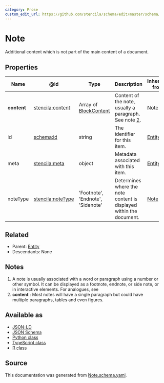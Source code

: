 ```yaml
---
category: Prose
custom_edit_url: https://github.com/stencila/schema/edit/master/schema/Note.schema.yaml
---
```


# Note

Additional content which is not part of the main content of a document.

## Properties

| Name        | @id                                                           | Type                                     | Description                                                         | Inherited from      |
| ----------- | ------------------------------------------------------------- | ---------------------------------------- | ------------------------------------------------------------------- | ------------------- |
| **content** | [stencila:content](https://schema.stenci.la/content.jsonld)   | Array of [BlockContent](BlockContent.md) | Content of the note, usually a paragraph. See note [2](#notes).     | [Note](Note.md)     |
| id          | [schema:id](https://schema.org/id)                            | string                                   | The identifier for this item.                                       | [Entity](Entity.md) |
| meta        | [stencila:meta](https://schema.stenci.la/meta.jsonld)         | object                                   | Metadata associated with this item.                                 | [Entity](Entity.md) |
| noteType    | [stencila:noteType](https://schema.stenci.la/noteType.jsonld) | 'Footnote', 'Endnote', 'Sidenote'        | Determines where the note content is displayed within the document. | [Note](Note.md)     |

## Related

-   Parent: [Entity](Entity.md)
-   Descendants: None

## Notes

1.  A note is usually associated with a word or paragraph using a number or other symbol. 
    It can be displayed as a footnote, endnote, or side note, or in interactive elements. For analogues, see 
2.  **content** : Most notes will have a single paragraph but could have multiple paragraphs, tables and even figures.

## Available as

-   [JSON-LD](https://schema.stenci.la/Note.jsonld)
-   [JSON Schema](https://schema.stenci.la/v1/Note.schema.json)
-   [Python class](https://stencila.github.io/schema/py/docs/types.html#schema.types.Note)
-   [TypeScript class](https://stencila.github.io/schema/ts/docs/interfaces/note.html)
-   [R class](https://cran.r-project.org/web/packages/stencilaschema/stencilaschema.pdf)

## Source

This documentation was generated from [Note.schema.yaml](https://github.com/stencila/schema/blob/master/schema/Note.schema.yaml).
